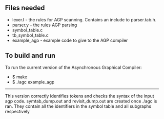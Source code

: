 ## Files needed
- lexer.l - the rules for AGP scanning. Contains an include to parser.tab.h.
- parser.y  - the rules AGP parsing
- symbol_table.c  
- tb_symbol_table.c
- example_agp - example code to give to the AGP compiler

## To build and run
To run the current version of the Asynchronous Graphical Compiler:
- $ make
- $ ./agc example_agp

------------------------------------------------------------------
This version correctly identifies tokens and checks the syntax of 
the input agp code. symtab_dump.out and revisit_dump.out are 
created once ./agc is ran. They contain all the identifiers in the 
symbol table and all subgraphs respectively
